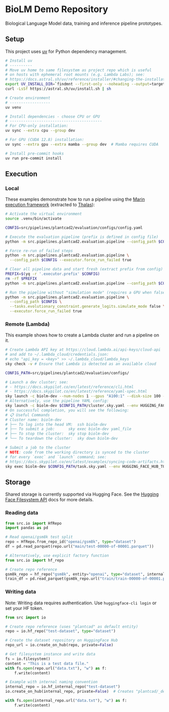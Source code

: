 # BioLM Demo Repository

Biological Language Model data, training and inference pipeline prototypes.

## Setup

This project uses [uv](https://docs.astral.sh/uv/) for Python dependency management.

```bash
# Install uv
# ----------
# Move uv home to same filesystem as project repo which is useful
# on hosts with ephemeral root mounts (e.g. Lambda Labs); see:
# https://docs.astral.sh/uv/reference/installer/#changing-the-installation-path
export UV_INSTALL_DIR=`findmnt --first-only --noheading --output=target --target .`
curl -LsSf https://astral.sh/uv/install.sh | sh

# Create environment
# ------------------
uv venv

# Install dependencies - choose CPU or GPU
# -----------------------------------------
# For CPU-only installation:
uv sync --extra cpu --group dev

# For GPU (CUDA 12.8) installation:
uv sync --extra gpu --extra mamba --group dev  # Mamba requires CUDA

# Install pre-commit hooks
uv run pre-commit install
```

## Execution

### Local

These examples demonstrate how to run a pipeline using the [Marin execution framework](https://github.com/marin-community/marin/blob/main/docs/tutorials/executor-101.md) (extracted to [Thalas](https://github.com/Open-Athena/thalas)):

```bash
# Activate the virtual environment
source .venv/bin/activate

CONFIG=src/pipelines/plantcad2/evaluation/configs/config.yaml

# Execute the evaluation pipeline (prefix is defined in config file)
python -m src.pipelines.plantcad2.evaluation.pipeline --config_path $CONFIG

# Force re-run of failed steps
python -m src.pipelines.plantcad2.evaluation.pipeline \
  --config_path $CONFIG --executor.force_run_failed true

# Clear all pipeline data and start fresh (extract prefix from config)
PREFIX=$(yq -r '.executor.prefix' $CONFIG)
rm -rf $PREFIX
python -m src.pipelines.plantcad2.evaluation.pipeline --config_path $CONFIG

# Run the pipeline without "simulation mode" (requires a GPU when false)
python -m src.pipelines.plantcad2.evaluation.pipeline \
  --config_path $CONFIG \
  --tasks.evolutionary_constraint.generate_logits.simulate_mode false \
  --executor.force_run_failed true
```

### Remote (Lambda)

This example shows how to create a Lambda cluster and run a pipeline on it.

```bash
# Create Lambda API key at https://cloud.lambda.ai/api-keys/cloud-api
# and add to ~/.lambda_cloud/credentials.json:
# echo "api_key = <key>" >> ~/.lambda_cloud/lambda_keys
sky check -v # Ensure that Lambda is detected as an available cloud

CONFIG_PATH=src/pipelines/plantcad2/evaluation/configs/

# Launch a dev cluster; see:
# - https://docs.skypilot.co/en/latest/reference/cli.html
# - https://docs.skypilot.co/en/latest/reference/yaml-spec.html
sky launch -c biolm-dev --num-nodes 1 --gpus "A100:1" --disk-size 100 --workdir .
# Alternatively, use the pipeline YAML config:
sky launch -c biolm-dev $CONFIG_PATH/cluster.sky.yaml --env HUGGING_FACE_HUB_TOKEN
# On successful completion, you will see the following:
# 📋 Useful Commands
# Cluster name: biolm-dev
# ├── To log into the head VM:	ssh biolm-dev
# ├── To submit a job:		sky exec biolm-dev yaml_file
# ├── To stop the cluster:	sky stop biolm-dev
# └── To teardown the cluster:	sky down biolm-dev

# Submit a job to the cluster
# NOTE: code from the working directory is synced to the cluster
# for every `exec` and `launch` command; see:
# https://docs.skypilot.co/en/latest/examples/syncing-code-artifacts.html#sync-code-from-a-local-directory-or-a-git-repository
sky exec biolm-dev $CONFIG_PATH/task.sky.yaml --env HUGGING_FACE_HUB_TOKEN
```

## Storage

Shared storage is currently supported via Hugging Face. See the [Hugging Face Filesystem API](https://huggingface.co/docs/huggingface_hub/main/en/package_reference/hf_file_system) docs for more details.

### Reading data

```python
from src.io import HfRepo
import pandas as pd

# Read openai/gsm8k test split
repo = HfRepo.from_repo_id("openai/gsm8k", type="dataset")
df = pd.read_parquet(repo.url("main/test-00000-of-00001.parquet"))

# Alternatively, use explicit factory function
from src.io import hf_repo

# Create repo reference
gsm8k_repo = hf_repo("gsm8k", entity="openai", type="dataset", internal=False)
train_df = pd.read_parquet(gsm8k_repo.url("train/train-00000-of-00001.parquet"))
```

### Writing data

Note: Writing data requires authentication. Use `huggingface-cli login` or set your HF token.

```python
from src import io

# Create repo reference (uses "plantcad" as default entity)
repo = io.hf_repo("test-dataset", type="dataset")

# Create the dataset repository on HuggingFace Hub
repo_url = io.create_on_hub(repo, private=False)

# Get filesystem instance and write data
fs = io.filesystem()
content = "This is a test data file."
with fs.open(repo.url("data.txt"), "w") as f:
    f.write(content)

# Example with internal naming convention
internal_repo = io.hf_internal_repo("test-dataset")
io.create_on_hub(internal_repo, private=False)  # Creates "plantcad/_dev_test-dataset"

with fs.open(internal_repo.url("data.txt"), "w") as f:
    f.write(content)
```

